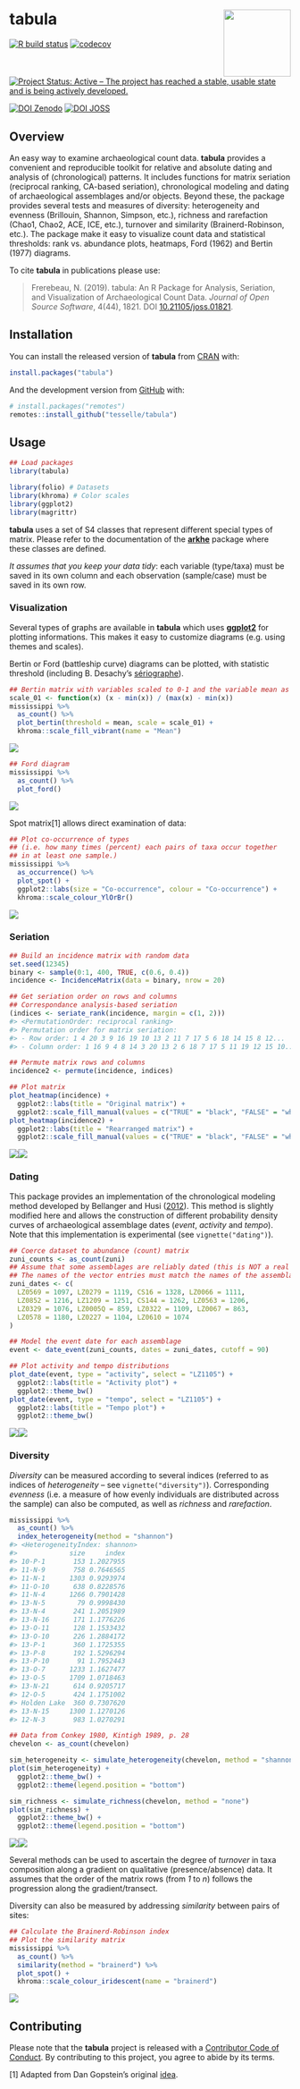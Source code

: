 
<!-- README.md is generated from README.Rmd. Please edit that file -->

# tabula <img width=120px src="man/figures/logo.png" align="right" />

<!-- badges: start -->

[![R build
status](https://github.com/tesselle/tabula/workflows/R-CMD-check/badge.svg)](https://github.com/tesselle/tabula/actions)
[![codecov](https://codecov.io/gh/tesselle/tabula/branch/master/graph/badge.svg)](https://codecov.io/gh/tesselle/tabula)

<!--[![CRAN Version](http://www.r-pkg.org/badges/version/tabula)](https://cran.r-project.org/package=tabula)
[![CRAN checks](https://cranchecks.info/badges/worst/tabula)](https://cran.r-project.org/web/checks/check_results_tabula.html)
[![CRAN Downloads](http://cranlogs.r-pkg.org/badges/tabula)](https://cran.r-project.org/package=tabula)-->

[![Project Status: Active – The project has reached a stable, usable
state and is being actively
developed.](https://www.repostatus.org/badges/latest/active.svg)](https://www.repostatus.org/#active)

[![DOI
Zenodo](https://zenodo.org/badge/DOI/10.5281/zenodo.1489944.svg)](https://doi.org/10.5281/zenodo.1489944)
[![DOI
JOSS](https://joss.theoj.org/papers/10.21105/joss.01821/status.svg)](https://doi.org/10.21105/joss.01821)
<!-- badges: end -->

## Overview

An easy way to examine archaeological count data. **tabula** provides a
convenient and reproducible toolkit for relative and absolute dating and
analysis of (chronological) patterns. It includes functions for matrix
seriation (reciprocal ranking, CA-based seriation), chronological
modeling and dating of archaeological assemblages and/or objects. Beyond
these, the package provides several tests and measures of diversity:
heterogeneity and evenness (Brillouin, Shannon, Simpson, etc.), richness
and rarefaction (Chao1, Chao2, ACE, ICE, etc.), turnover and similarity
(Brainerd-Robinson, etc.). The package make it easy to visualize count
data and statistical thresholds: rank vs. abundance plots, heatmaps,
Ford (1962) and Bertin (1977) diagrams.

To cite **tabula** in publications please use:

> Frerebeau, N. (2019). tabula: An R Package for Analysis, Seriation,
> and Visualization of Archaeological Count Data. *Journal of Open
> Source Software*, 4(44), 1821. DOI
> [10.21105/joss.01821](https://doi.org/10.21105/joss.01821).

## Installation

You can install the released version of **tabula** from
[CRAN](https://CRAN.R-project.org) with:

``` r
install.packages("tabula")
```

And the development version from [GitHub](https://github.com/) with:

``` r
# install.packages("remotes")
remotes::install_github("tesselle/tabula")
```

## Usage

``` r
## Load packages
library(tabula)

library(folio) # Datasets
library(khroma) # Color scales
library(ggplot2)
library(magrittr)
```

**tabula** uses a set of S4 classes that represent different special
types of matrix. Please refer to the documentation of the
[**arkhe**](https://github.com/nfrerebeau/arkhe) package where these
classes are defined.

*It assumes that you keep your data tidy*: each variable (type/taxa)
must be saved in its own column and each observation (sample/case) must
be saved in its own row.

### Visualization

Several types of graphs are available in **tabula** which uses
[**ggplot2**](https://github.com/tidyverse/ggplot2) for plotting
informations. This makes it easy to customize diagrams (e.g. using
themes and scales).

Bertin or Ford (battleship curve) diagrams can be plotted, with
statistic threshold (including B. Desachy’s
[sériographe](https://doi.org/10.3406/pica.2004.2396)).

``` r
## Bertin matrix with variables scaled to 0-1 and the variable mean as threshold
scale_01 <- function(x) (x - min(x)) / (max(x) - min(x))
mississippi %>%
  as_count() %>%
  plot_bertin(threshold = mean, scale = scale_01) +
  khroma::scale_fill_vibrant(name = "Mean")
```

<img src="man/figures/README-bertin-1.png" style="display: block; margin: auto;" />

``` r
## Ford diagram
mississippi %>%
  as_count() %>%
  plot_ford()
```

<img src="man/figures/README-ford-1.png" style="display: block; margin: auto;" />

Spot matrix[1] allows direct examination of data:

``` r
## Plot co-occurrence of types
## (i.e. how many times (percent) each pairs of taxa occur together 
## in at least one sample.)
mississippi %>%
  as_occurrence() %>%
  plot_spot() +
  ggplot2::labs(size = "Co-occurrence", colour = "Co-occurrence") +
  khroma::scale_colour_YlOrBr()
```

<img src="man/figures/README-plot-occ-1.png" style="display: block; margin: auto;" />

### Seriation

``` r
## Build an incidence matrix with random data
set.seed(12345)
binary <- sample(0:1, 400, TRUE, c(0.6, 0.4))
incidence <- IncidenceMatrix(data = binary, nrow = 20)

## Get seriation order on rows and columns
## Correspondance analysis-based seriation
(indices <- seriate_rank(incidence, margin = c(1, 2)))
#> <PermutationOrder: reciprocal ranking>
#> Permutation order for matrix seriation:
#> - Row order: 1 4 20 3 9 16 19 10 13 2 11 7 17 5 6 18 14 15 8 12...
#> - Column order: 1 16 9 4 8 14 3 20 13 2 6 18 7 17 5 11 19 12 15 10...

## Permute matrix rows and columns
incidence2 <- permute(incidence, indices)
```

``` r
## Plot matrix
plot_heatmap(incidence) + 
  ggplot2::labs(title = "Original matrix") +
  ggplot2::scale_fill_manual(values = c("TRUE" = "black", "FALSE" = "white"))
plot_heatmap(incidence2) + 
  ggplot2::labs(title = "Rearranged matrix") +
  ggplot2::scale_fill_manual(values = c("TRUE" = "black", "FALSE" = "white"))
```

![](man/figures/README-permute-incidence-1.png)![](man/figures/README-permute-incidence-2.png)

### Dating

This package provides an implementation of the chronological modeling
method developed by Bellanger and Husi
([2012](https://doi.org/10.1016/j.jas.2011.06.031)). This method is
slightly modified here and allows the construction of different
probability density curves of archaeological assemblage dates (*event*,
*activity* and *tempo*). Note that this implementation is experimental
(see `vignette("dating")`).

``` r
## Coerce dataset to abundance (count) matrix
zuni_counts <- as_count(zuni)
## Assume that some assemblages are reliably dated (this is NOT a real example)
## The names of the vector entries must match the names of the assemblages
zuni_dates <- c(
  LZ0569 = 1097, LZ0279 = 1119, CS16 = 1328, LZ0066 = 1111,
  LZ0852 = 1216, LZ1209 = 1251, CS144 = 1262, LZ0563 = 1206,
  LZ0329 = 1076, LZ0005Q = 859, LZ0322 = 1109, LZ0067 = 863,
  LZ0578 = 1180, LZ0227 = 1104, LZ0610 = 1074
)

## Model the event date for each assemblage
event <- date_event(zuni_counts, dates = zuni_dates, cutoff = 90)

## Plot activity and tempo distributions
plot_date(event, type = "activity", select = "LZ1105") +
  ggplot2::labs(title = "Activity plot") +
  ggplot2::theme_bw()
plot_date(event, type = "tempo", select = "LZ1105") +
  ggplot2::labs(title = "Tempo plot") +
  ggplot2::theme_bw()
```

![](man/figures/README-date-1.png)![](man/figures/README-date-2.png)

### Diversity

*Diversity* can be measured according to several indices (referred to as
indices of *heterogeneity* – see `vignette("diversity")`). Corresponding
*evenness* (i.e. a measure of how evenly individuals are distributed
across the sample) can also be computed, as well as *richness* and
*rarefaction*.

``` r
mississippi %>%
  as_count() %>%
  index_heterogeneity(method = "shannon")
#> <HeterogeneityIndex: shannon>
#>             size     index
#> 10-P-1       153 1.2027955
#> 11-N-9       758 0.7646565
#> 11-N-1      1303 0.9293974
#> 11-O-10      638 0.8228576
#> 11-N-4      1266 0.7901428
#> 13-N-5        79 0.9998430
#> 13-N-4       241 1.2051989
#> 13-N-16      171 1.1776226
#> 13-O-11      128 1.1533432
#> 13-O-10      226 1.2884172
#> 13-P-1       360 1.1725355
#> 13-P-8       192 1.5296294
#> 13-P-10       91 1.7952443
#> 13-O-7      1233 1.1627477
#> 13-O-5      1709 1.0718463
#> 13-N-21      614 0.9205717
#> 12-O-5       424 1.1751002
#> Holden Lake  360 0.7307620
#> 13-N-15     1300 1.1270126
#> 12-N-3       983 1.0270291
```

``` r
## Data from Conkey 1980, Kintigh 1989, p. 28
chevelon <- as_count(chevelon)

sim_heterogeneity <- simulate_heterogeneity(chevelon, method = "shannon")
plot(sim_heterogeneity) +
  ggplot2::theme_bw() +
  ggplot2::theme(legend.position = "bottom")

sim_richness <- simulate_richness(chevelon, method = "none")
plot(sim_richness) +
  ggplot2::theme_bw() +
  ggplot2::theme(legend.position = "bottom")
```

![](man/figures/README-sample-size-1.png)![](man/figures/README-sample-size-2.png)

Several methods can be used to ascertain the degree of *turnover* in
taxa composition along a gradient on qualitative (presence/absence)
data. It assumes that the order of the matrix rows (from *1* to *n*)
follows the progression along the gradient/transect.

Diversity can also be measured by addressing *similarity* between pairs
of sites:

``` r
## Calculate the Brainerd-Robinson index
## Plot the similarity matrix
mississippi %>%
  as_count() %>%
  similarity(method = "brainerd") %>%
  plot_spot() +
  khroma::scale_colour_iridescent(name = "brainerd")
```

<img src="man/figures/README-similarity-brainerd-1.png" style="display: block; margin: auto;" />

## Contributing

Please note that the **tabula** project is released with a [Contributor
Code of
Conduct](https://github.com/tesselle/tabula/blob/master/.github/CODE_OF_CONDUCT.md).
By contributing to this project, you agree to abide by its terms.

[1] Adapted from Dan Gopstein’s original
[idea](https://dgopstein.github.io/articles/spot-matrix/).
